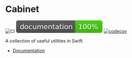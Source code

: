 # Cabinet

![CI](https://github.com/philprime/Cabinet/workflows/Build%20&%20Test/badge.svg)
[![Documentation](https://raw.githubusercontent.com/philprime/Cabinet/gh-pages/badge.svg)](https://philprime.github.io/Cabinet/)
[![codecov](https://codecov.io/gh/philprime/Cabinet/branch/main/graph/badge.svg)](https://codecov.io/gh/philprime/Cabinet)

A collection of useful utilities in Swift.

* [Documentation](https://philprime.github.io/Cabinet/)